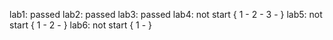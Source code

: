 lab1: passed
lab2: passed 
lab3: passed
lab4: not start {
    1 -
    2 -
    3 -
}
lab5: not start {
    1 -
    2 -
}
lab6: not start {
    1 -
}
